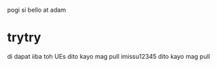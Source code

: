 pogi si bello at adam
# trytry
di dapat iiba toh
UEs
dito kayo mag pull
imissu12345
dito kayo mag pull
